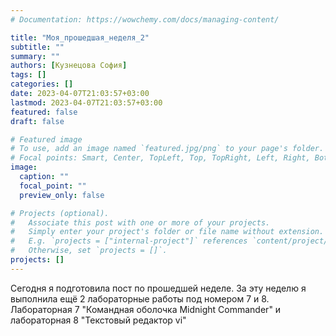 ```yaml
---
# Documentation: https://wowchemy.com/docs/managing-content/

title: "Моя_прошедшая_неделя_2"
subtitle: ""
summary: ""
authors: [Кузнецова София]
tags: []
categories: []
date: 2023-04-07T21:03:57+03:00
lastmod: 2023-04-07T21:03:57+03:00
featured: false
draft: false

# Featured image
# To use, add an image named `featured.jpg/png` to your page's folder.
# Focal points: Smart, Center, TopLeft, Top, TopRight, Left, Right, BottomLeft, Bottom, BottomRight.
image:
  caption: ""
  focal_point: ""
  preview_only: false

# Projects (optional).
#   Associate this post with one or more of your projects.
#   Simply enter your project's folder or file name without extension.
#   E.g. `projects = ["internal-project"]` references `content/project/deep-learning/index.md`.
#   Otherwise, set `projects = []`.
projects: []
---
```


Сегодня я подготовила пост по прошедшей неделе. За эту неделю я выполнила ещё 2 лабораторные работы под номером 7 и 8. Лабораторная 7 "Командная оболочка Midnight Commander" и лабораторная 8 "Текстовый редактор vi"
